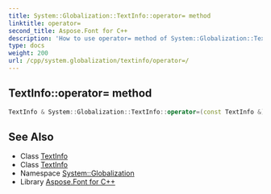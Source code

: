 ```yaml
---
title: System::Globalization::TextInfo::operator= method
linktitle: operator=
second_title: Aspose.Font for C++
description: 'How to use operator= method of System::Globalization::TextInfo class in C++.'
type: docs
weight: 200
url: /cpp/system.globalization/textinfo/operator=/
---
```

## TextInfo::operator= method




```cpp
TextInfo & System::Globalization::TextInfo::operator=(const TextInfo &)=delete
```

## See Also

* Class [TextInfo](../)
* Class [TextInfo](../)
* Namespace [System::Globalization](../../)
* Library [Aspose.Font for C++](../../../)
